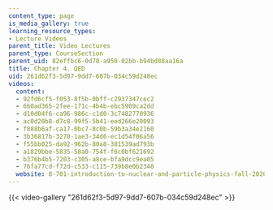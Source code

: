 ```yaml
---
content_type: page
is_media_gallery: true
learning_resource_types:
- Lecture Videos
parent_title: Video Lectures
parent_type: CourseSection
parent_uid: 82effbc6-0d78-a950-02bb-b94bd88aa16a
title: Chapter 4. QED
uid: 261d62f3-5d97-9dd7-607b-034c59d248ec
videos:
  content:
  - 92fd6cf5-f053-8f5b-0bff-c2937347cec2
  - 660ad365-2fee-171c-4b4b-ebc5909ca2dd
  - d10d04f6-ca96-986c-c1d0-3c7482770936
  - ac0d20b8-d7c8-99f5-5b41-eed266e20093
  - f888b6af-ca17-0bc7-8c0b-59b3a34e2160
  - 3b36817b-3270-1ae3-34d6-ec1d54f06a56
  - f55bb025-da92-962b-80a8-381539ad793b
  - a1829bbe-5835-58a0-754f-f6c0bf621692
  - b376b4b5-7203-c305-a8ce-bfa9dcc9ea05
  - 76fa77cd-f72d-c533-c115-739b8e0b2348
  website: 8-701-introduction-to-nuclear-and-particle-physics-fall-2020
---
```



{{< video-gallery "261d62f3-5d97-9dd7-607b-034c59d248ec" >}}

